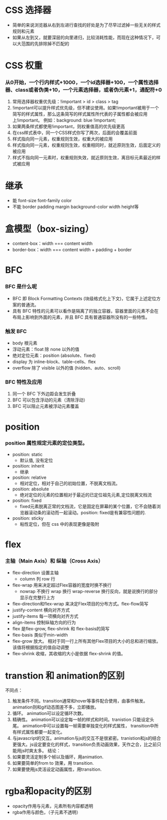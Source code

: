 # CSS 选择器
- 简单的来说浏览器从右到左进行查找的好处是为了尽早过滤掉一些无关的样式规则和元素
- 如果从左到又，就要深层的向里递归，比较消耗性能，而现在这种情况下，可以大范围的先排除掉不匹配的

# CSS 权重
### 从0开始，一个行内样式+1000，一个id选择器+100，一个属性选择器、class或者伪类+10，一个元素选择器，或者伪元素+1，通配符+0
1. 常用选择器权重优先级：!important > id > class > tag
2. !important可以提升样式优先级，但不建议使用。如果!important被用于一个简写的样式属性，那么这条简写的样式属性所代表的子属性都会被应用上!important。 例如：background: blue !important;
3. 如果两条样式都使用!important，则权重值高的优先级更高
4. 在css样式表中，同一个CSS样式你写了两次，后面的会覆盖前面
5. 样式指向同一元素，权重规则生效，权重大的被应用
6. 样式指向同一元素，权重规则生效，权重相同时，就近原则生效，后面定义的被应用
7. 样式不指向同一元素时，权重规则失效，就近原则生效，离目标元素最近的样式被应用

# 继承
- 能 font-size font-family color
- 不能 border padding margin background-color width height等

# 盒模型（box-sizing）
- content-box：width === content width
- border-box：width === content width + padding + border

# BFC
### BFC 是什么呢
- BFC 即 Block Formatting Contexts (块级格式化上下文)，它属于上述定位方案的普通流。
- 具有 BFC 特性的元素可以看作是隔离了的独立容器，容器里面的元素不会在布局上影响到外面的元素，并且 BFC 具有普通容器所没有的一些特性。

### 触发 BFC
- body 根元素
- 浮动元素：float 除 none 以外的值
- 绝对定位元素：position (absolute、fixed)
- display 为 inline-block、table-cells、flex
- overflow 除了 visible 以外的值 (hidden、auto、scroll)

### BFC 特性及应用
1. 同一个 BFC 下外边距会发生折叠
2. BFC 可以包含浮动的元素（清除浮动）
3. BFC 可以阻止元素被浮动元素覆盖

# position
### position 属性规定元素的定位类型。
- position: static 
  - 默认值, 没有定位
- position: inherit 
  - 继承
- position: relative 
  - 相对定位，相对于自己的初始位置，不脱离文档流。
- position: absolute 
  - 绝对定位的元素的位置相对于最近的已定位祖先元素,定位脱离文档流
- position: fixed 
  - fixed元素脱离正常的文档流，它是固定在屏幕的某个位置，它不会随着浏览器滚动条的滚动而一起滚动。position: fixed是有兼容性问题的.
- position: sticky
  - 粘性定位，但在 css 中的表现更像是吸附

# flex
### 主轴（Main Axis）和 纵轴（Cross Axis）
- flex-direction 设置主轴
  -  column 列 row 行
- flex-wrap 用来决定超过Flex容器的宽度时换不换行
  - nowrap 不换行 wrap 换行 wrap-reverse 换行反向，就是说换行的部分显示在完整行上方
- flex-direction和flex-wrap 来决定Flex项目的分布方式。flex-flow简写
- justify-content 横向对齐方式
- justify-items 每一项横向对齐方式
- align-items 控制纵轴方向的行为
- flex 是flex-grow, flex-shrink 和 flex-basis的简写
- flex-basis 类似于min-width
- flex-grow 放大。 相对于同一行上所有其他Flex项目的大小的总和进行缩放。该值将根据指定的值自动调整
- flex-shrink 收缩，其收缩的大小是依据 flex-shrink 的值。

# transtion 和 animation的区别
不同点：

1. 触发条件不同。transition通常和hover等事件配合使用，由事件触发。animation则和gif动态图差不多，立即播放。
2. 循环。 animation可以设定循环次数。
3. 精确性。 animation可以设定每一帧的样式和时间。tranistion 只能设定头尾。 animation中可以设置每一帧需要单独变化的样式属性， transition中所有样式属性都要一起变化。
4. 与javascript的交互。animation与js的交互不是很紧密。tranistion和js的结合更强大。js设定要变化的样式，transition负责动画效果，天作之合，比之前只能用js时爽太多。
结论：
1. 如果要灵活定制多个帧以及循环，用animation.
2. 如果要简单的from to 效果，用 transition.
3. 如果要使用js灵活设定动画属性，用transition.


# rgba和opacity的区别
- opacity作用与元素，元素所有内容都透明
- rgba作用与颜色，（子元素不透明）


